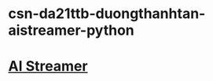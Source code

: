 # csn-da21ttb-duongthanhtan-aistreamer-python
<h1><a href="https://github.com/ThanhhTann/csn-da21ttb-duongthanhtan-aistreamer-python">AI Streamer</a></h1>
